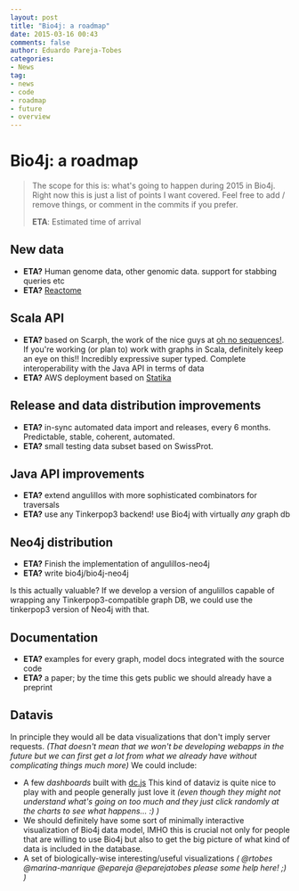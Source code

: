 ```yaml
---
layout: post
title: "Bio4j: a roadmap"
date: 2015-03-16 00:43
comments: false
author: Eduardo Pareja-Tobes
categories:
- News
tag:
- news
- code
- roadmap
- future
- overview
---
```


# Bio4j: a roadmap

> The scope for this is: what's going to happen during 2015 in Bio4j. Right now this is just a list of points I want covered. Feel free to add / remove things, or comment in the commits if you prefer.
> 
>  **ETA**: Estimated time of arrival

## New data

- **ETA?** Human genome data, other genomic data. support for stabbing queries etc
- **ETA?** [Reactome](http://www.reactome.org/)

## Scala API

- **ETA?** based on Scarph, the work of the nice guys at [oh no sequences!](http://ohnosequences.com). If you're working (or plan to) work with graphs in Scala, definitely keep an eye on this!! Incredibly expressive super typed. Complete interoperability with the Java API in terms of data
- **ETA?** AWS deployment based on [Statika](http://ohnosequences.com/statika)

## Release and data distribution improvements

- **ETA?** in-sync automated data import and releases, every 6 months. Predictable, stable, coherent, automated.
- **ETA?** small testing data subset based on SwissProt.
<!-- - standard data import brings easier in-house deployment tool -->

## Java API improvements

- **ETA?** extend angulillos with more sophisticated combinators for traversals
- **ETA?** use any Tinkerpop3 backend! use Bio4j with virtually _any_ graph db

## Neo4j distribution

- **ETA?** Finish the implementation of angulillos-neo4j
- **ETA?** write bio4j/bio4j-neo4j

Is this actually valuable? If we develop a version of angulillos capable of wrapping any Tinkerpop3-compatible graph DB, we could use the tinkerpop3 version of Neo4j with that.

## Documentation

- **ETA?** examples for every graph, model docs integrated with the source code
- **ETA?** a paper; by the time this gets public we should already have a preprint
 
## Datavis

In principle they would all be data visualizations that don't imply server requests. _(That doesn't mean that we won't be developing webapps in the future but we can first get a lot from what we already have without complicating things much more)_ We could include:

- A few _dashboards_ built with [dc.js](http://dc-js.github.io/dc.js/) This kind of dataviz is quite nice to play with and people generally just love it _(even though they might not understand what's going on too much and they just click randomly at the charts to see what happens... :) )_
- We should definitely have some sort of minimally interactive visualization of Bio4j data model, IMHO this is crucial not only for people that are willing to use Bio4j but also to get the big picture of what kind of data is included in the database.
- A set of biologically-wise interesting/useful visualizations _( @rtobes @marina-manrique @epareja @eparejatobes please some help here! ;) )_
 
